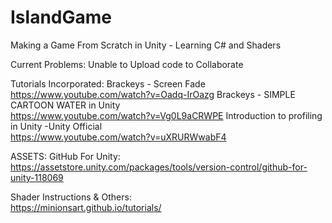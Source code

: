 # IslandGame
Making a Game From Scratch in Unity - Learning C# and Shaders

Current Problems:
Unable to Upload code to Collaborate

Tutorials Incorporated:
Brackeys - Screen Fade                               
https://www.youtube.com/watch?v=Oadq-IrOazg
Brackeys - SIMPLE CARTOON WATER in Unity            
https://www.youtube.com/watch?v=Vg0L9aCRWPE
Introduction to profiling in Unity -Unity Official  
https://www.youtube.com/watch?v=uXRURWwabF4

ASSETS:
GitHub For Unity:                                   
https://assetstore.unity.com/packages/tools/version-control/github-for-unity-118069

Shader Instructions & Others:                       
https://minionsart.github.io/tutorials/
